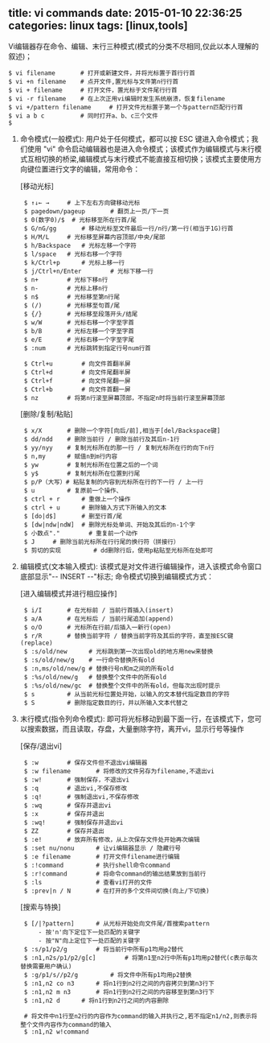 title: vi commands
date: 2015-01-10 22:36:25
categories: linux
tags: [linux,tools]
---

Vi编辑器存在命令、编辑、末行三种模式(模式的分类不尽相同,仅此以本人理解的叙述)；

	$ vi filename		# 打开或新建文件，并将光标置于首行行首
	$ vi +n filename 	# 点开文件,置光标与文件第n行行首
	$ vi + filename 	# 打开文件，置光标于文件尾行行首
	$ vi -r filename	# 在上次正用vi编辑时发生系统崩溃，恢复filename
	$ vi +/pattern filename		# 打开文件光标置于第一个与pattern匹配行行首
	$ vi a b c 			# 同时打开a、b、c三个文件
	$ 

<!-- more -->
1. 命令模式(一般模式): 用户处于任何模式，都可以按 ESC 键进入命令模式；我们使用 "vi" 命令启动编辑器也是进入命令模式；该模式作为编辑模式与末行模式互相切换的桥梁,编辑模式与末行模式不能直接互相切换；该模式主要使用方向键位置进行文字的编辑，常用命令：
	
	[移动光标]

		$ ↑↓← → 	# 上下左右方向键移动光标
		$ pagedown/pageup 		# 翻页上一页/下一页
		$ 0(数字0)/$ 	# 光标移至所在行首/尾
		$ G/nG/gg		# 移动光标至文件最后一行/n行/第一行(相当于1G)行首
		$ H/M/L 	# 光标移至屏幕内容顶部/中央/尾部
		$ h/Backspace	# 光标左移一个字符
		$ l/space 	# 光标右移一个字符
		$ k/Ctrl+p 		# 光标上移一行
		$ j/Ctrl+n/Enter		# 光标下移一行
		$ n+ 		# 光标下移n行
		$ n- 		# 光标上移n行
		$ n$ 		# 光标移至第n行尾
		$ (/)		# 光标移至句首/尾
		$ {/}		# 光标移至段落开头/结尾
		$ w/W 		# 光标右移一个字至字首
		$ b/B		# 光标左移一个字至字首
		$ e/E 		# 光标右移一个字至字尾
		$ :num		# 光标跳转到指定行号num行首

		$ Ctrl+u		# 向文件首翻半屏
		$ Ctrl+d		# 向文件尾翻半屏
		$ Ctrl+f		# 向文件尾翻一屏
		$ Ctrl+b		# 向文件首翻一屏
		$ nz		# 将第n行滚至屏幕顶部，不指定n时将当前行滚至屏幕顶部

	[删除/复制/粘贴]

		$ x/X 		# 删除一个字符[向后/前],相当于[del/Backspace键]
		$ dd/ndd    # 删除当前行 / 删除当前行及其后n-1行
		$ yy/nyy    # 复制光标所在的那一行 / 复制光标所在行的向下n行
		$ n,my 		# 赋值n到m行内容
		$ yw  		# 复制光标所在位置之后的一个词
		$ y$ 		# 复制光标所在位置到行尾
		$ p/P（大写）# 粘贴复制的内容到光标所在行的下一行 / 上一行
		$ u  		# 复原前一个操作、
		$ ctrl + r  	# 重做上一个操作
		$ ctrl + u 		# 删除输入方式下所输入的文本
		$ [do|d$] 		# 删至行首/尾
		$ [dw|ndw|ndW] 	# 删除光标处单词、开始及其后的n-1个字
		$ 小数点"." 		# 重复前一个动作
		$ J 	# 删除当前光标所在行行尾的换行符（拼接行）
		$ 剪切的实现 		# dd删除行后，使用p粘贴至光标所在处即可

2. 编辑模式(文本输入模式): 该模式是对文件进行编辑操作，进入该模式命令窗口底部显示"-- INSERT --"标志; 命令模式切换到编辑模式方式：

	[进入编辑模式并进行相应操作]

		$ i/I 		# 在光标前 / 当前行首插入(insert)
		$ a/A 		# 在光标后 / 当前行尾追加(append)
		$ o/O 		# 光标所在行前/后插入一新行(open)
		$ r/R 		# 替换当前字符 / 替换当前字符及其后的字符，直至按ESC键(replace)
		$ :s/old/new      # 光标跳到第一次出现old的地方用new来替换
        $ :s/old/new/g    # 一行命令替换所有old
        $ :n,ms/old/new/g # 替换行号n和m之间的所有old
        $ :%s/old/new/g   # 替换整个文件中的所有old
        $ :%s/old/new/gc  # 替换整个文件中的所有old，但每次出现时提示
		$ s 		# 从当前光标位置处开始，以输入的文本替代指定数目的字符
		$ S			# 删除指定数目的行，并以所输入文本代替之

3. 末行模式(指令列命令模式): 即可将光标移动到最下面一行，在该模式下，您可以搜索数据，而且读取，存盘，大量删除字符，离开vi，显示行号等操作
	
	[保存/退出vi]

		$ :w 		# 保存文件但不退出vi编辑器
		$ :w filename 		# 将修改的文件另存为filename,不退出vi
		$ :w! 		# 强制保存，不退出vi
		$ :q 		# 退出vi,不保存修改
		$ :q! 		# 强制退出vi,不保存修改
		$ :wq 		# 保存并退出vi 
		$ :x 	 	# 保存并退出
		$ :wq! 		# 强制保存并退出vi
		$ ZZ 		# 保存并退出
		$ :e! 		# 放弃所有修改，从上次保存文件处开始再次编辑
		$ :set nu/nonu 		# 让vi编辑器显示 / 隐藏行号
		$ :e filename 		# 打开文件filename进行编辑
		$ :!command 		# 执行shell命令command
		$ :r!command 		# 将命令command的输出结果放到当前行
		$ :ls 				# 查看vi打开的文件
		$ :prev|n / N 		# 在打开的多个文件间切换(向上/下切换)

	[搜索与特换]
	
		$ [/|?pattern]		# 从光标开始处向文件尾/首搜索pattern
			- 按'n'向下定位下一处匹配的关键字
			- 按"N"向上定位下一处匹配的关键字
		$ :s/p1/p2/g 		# 将当前行中所有p1均用p2替代
		$ :n1,n2s/p1/p2/g[c]		# 将第n1至n2行中所有p1均用p2替代(c表示每次替换需要用户确认)
		$ :g/p1/s//p2/g 		# 将文件中所有p1均用p2替换
		$ :n1,n2 co n3 		# 将n1行到n2行之间的内容拷贝到第n3行下
		$ :n1,n2 m n3 		# 将n1行到n2行之间的内容移至到第n3行下
		$ :n1,n2 d 		# 将n1行到n2行之间的内容删除
	
		# 将文件中n1行至n2行的内容作为command的输入并执行之,若不指定n1/n2,则表示将整个文件内容作为command的输入
		$ :n1,n2 w!command